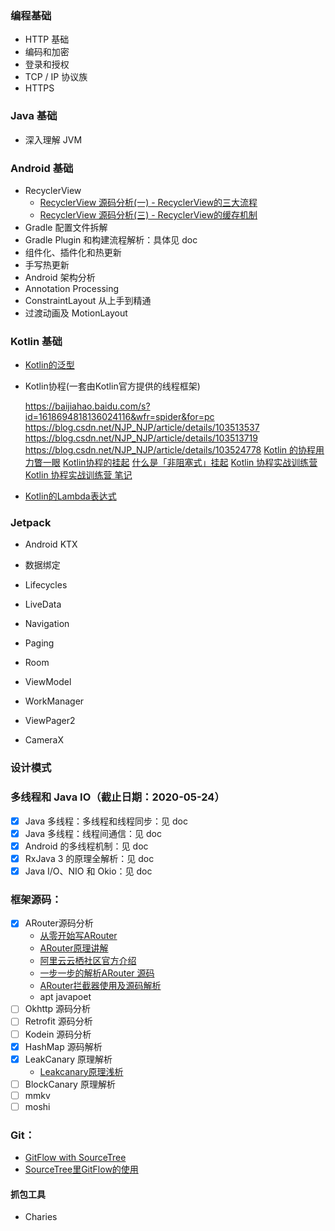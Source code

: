 ### 编程基础

- HTTP 基础
- 编码和加密
- 登录和授权
- TCP / IP 协议族
- HTTPS

### Java 基础

- 深入理解 JVM

### Android 基础

- RecyclerView
  - [RecyclerView 源码分析(一) - RecyclerView的三大流程](https://www.jianshu.com/p/61fe3f3bb7ec)
  - [RecyclerView 源码分析(三) - RecyclerView的缓存机制](https://www.jianshu.com/p/efe81969f69d)
- Gradle 配置文件拆解
- Gradle Plugin 和构建流程解析：具体见 doc
- 组件化、插件化和热更新
- 手写热更新
- Android 架构分析
- Annotation Processing
- ConstraintLayout 从上手到精通
- 过渡动画及 MotionLayout

### Kotlin 基础

- [Kotlin的泛型](https://kaixue.io/kotlin-generics/)

- Kotlin协程(一套由Kotlin官方提供的线程框架)

  https://baijiahao.baidu.com/s?id=1618694818136024116&wfr=spider&for=pc
  https://blog.csdn.net/NJP_NJP/article/details/103513537
  https://blog.csdn.net/NJP_NJP/article/details/103513719
  https://blog.csdn.net/NJP_NJP/article/details/103524778
  [Kotlin 的协程用力瞥一眼](https://kaixue.io/kotlin-coroutines-1/)
  [Kotlin协程的挂起](https://kaixue.io/kotlin-coroutines-2/)
  [什么是「非阻塞式」挂起](https://kaixue.io/kotlin-coroutines-3/)
  [Kotlin 协程实战训练营](https://ke.qq.com/course/2204707)
  [Kotlin 协程实战训练营 笔记](./doc/Kotlin协程实战训练.md)

- [Kotlin的Lambda表达式](https://kaixue.io/kotlin-lambda/)

### Jetpack

- Android KTX

- 数据绑定
- Lifecycles
- LiveData
- Navigation
- Paging
- Room
- ViewModel
- WorkManager
- ViewPager2
- CameraX

### 设计模式
### 多线程和 Java IO（截止日期：2020-05-24）

- [x] Java 多线程：多线程和线程同步：见 doc
- [x] Java 多线程：线程间通信：见 doc
- [x] Android 的多线程机制：见 doc
- [x] RxJava 3 的原理全解析：见 doc
- [x] Java I/O、NIO 和 Okio：见 doc

### 框架源码：

- [x] ARouter源码分析
  - [从零开始写ARouter](https://github.com/liuhuiAndroid/EasyRouterStudy)
  - [ARouter原理讲解](https://www.jianshu.com/p/8098961bd30c)
  - [阿里云云栖社区官方介绍](https://yq.aliyun.com/articles/71687?spm=a2c4e.11153940.0.0.67d21dc97pTsc3)
  - [一步一步的解析ARouter 源码](https://zhuanlan.zhihu.com/p/101277660)
  - [ARouter拦截器使用及源码解析](https://www.jianshu.com/p/c8d7b1379c1b)
  - apt javapoet
- [ ] Okhttp 源码分析
- [ ] Retrofit 源码分析 
- [ ] Kodein 源码分析 
- [x] HashMap 源码解析 
- [x] LeakCanary 原理解析
  - [Leakcanary原理浅析](https://www.cnblogs.com/jymblog/p/11656221.html)
- [ ] BlockCanary 原理解析 
- [ ] mmkv
- [ ] moshi

### Git：

- [GitFlow with SourceTree](https://www.jianshu.com/p/8a3988057d0f)
- [SourceTree里GitFlow的使用](https://blog.csdn.net/victor_barnett/article/details/51211282)

#### 抓包工具

- Charies
